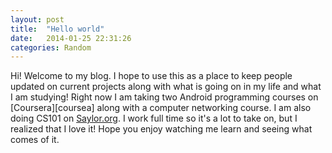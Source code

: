 ```yaml
---
layout: post
title:  "Hello world"
date:   2014-01-25 22:31:26
categories: Random
---
```


Hi! Welcome to my blog. I hope to use this as a place to keep people updated on current projects along with what is going on in my life and what I am studying!
Right now I am taking two Android programming courses on [Coursera][coursea] along with a computer networking course. I am also doing CS101 on [Saylor.org][saylor]. I work full time so it's a lot to take on, but I realized that I love it!
Hope you enjoy watching me learn and seeing what comes of it.



[coursera]: https://www.coursera.org/
[saylor]: http://www.saylor.org/
